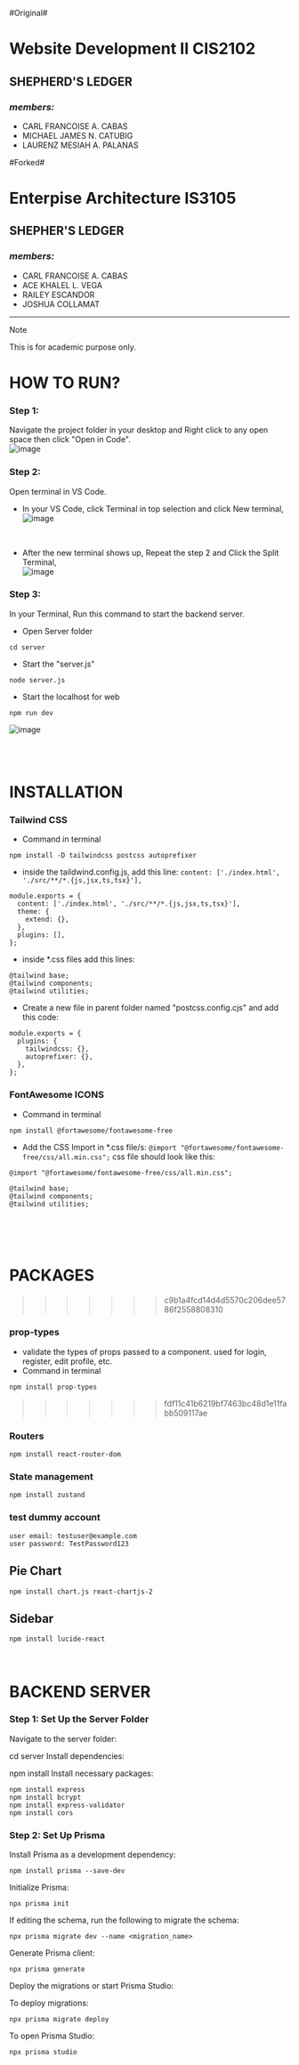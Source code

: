 #Original#
# Website Development II   CIS2102
## SHEPHERD'S LEDGER
### *members:*   
- CARL FRANCOISE A. CABAS
- MICHAEL JAMES N. CATUBIG   
- LAURENZ MESIAH A. PALANAS

#Forked#
# Enterpise Architecture IS3105

## SHEPHER'S LEDGER

### *members:*
- CARL FRANCOISE A. CABAS
- ACE KHALEL L. VEGA
- RAILEY ESCANDOR
- JOSHUA COLLAMAT

------------------------
    
> [!NOTE]
> This is for academic purpose only. 


# HOW TO RUN?
### Step 1:
Navigate the project folder in your desktop and Right click to any open space then click "Open in Code".</br>
![image](https://github.com/user-attachments/assets/a46c9314-9167-47c5-aab9-7a9b0ed272bb)

### Step 2:
Open terminal in VS Code.
- In your VS Code, click Terminal in top selection and click New terminal, </br>
![image](https://github.com/user-attachments/assets/d61b575c-a02d-4cdf-afcb-38bbe213af8c)

</br>

- After the new terminal shows up, Repeat the step 2 and Click the Split Terminal, </br>
![image](https://github.com/user-attachments/assets/46b675e5-1920-4501-9530-77d69cf60d5f)

### Step 3:
In your Terminal, Run this command to start the backend server.
- Open Server folder
```
cd server
```
- Start the "server.js"
```
node server.js
```
- Start the localhost for web
```
npm run dev
```
![image](https://github.com/user-attachments/assets/393d3cd0-5e7b-44bd-a58c-3f1b2f6e2fd5)


</br>
</br>

# INSTALLATION

### Tailwind CSS

- Command in terminal

```
npm install -D tailwindcss postcss autoprefixer
```

- inside the taildwind.config.js, add this line: `content: ['./index.html', './src/**/*.{js,jsx,ts,tsx}'],`

```
module.exports = {
  content: ['./index.html', './src/**/*.{js,jsx,ts,tsx}'],
  theme: {
    extend: {},
  },
  plugins: [],
};
```

- inside \*.css files add this lines:

```
@tailwind base;
@tailwind components;
@tailwind utilities;
```

- Create a new file in parent folder named "postcss.config.cjs" and add this code:

```
module.exports = {
  plugins: {
    tailwindcss: {},
    autoprefixer: {},
  },
};
```

### FontAwesome ICONS

- Command in terminal

```
npm install @fortawesome/fontawesome-free
```

- Add the CSS Import in \*.css file/s: `@import "@fortawesome/fontawesome-free/css/all.min.css";`
  css file should look like this:

```
@import "@fortawesome/fontawesome-free/css/all.min.css";

@tailwind base;
@tailwind components;
@tailwind utilities;
```

</br>
</br>
</br>

# PACKAGES

> > > > > > > c9b1a4fcd14d4d5570c206dee5786f2558808310

### prop-types

- validate the types of props passed to a component. used for login, register, edit profile, etc.
- Command in terminal

```
npm install prop-types
```

> > > > > > > fdf11c41b6219bf7463bc48d1e11fabb509117ae

### Routers

```
npm install react-router-dom
```

### State management

```
npm install zustand
```

### test dummy account

```
user email: testuser@example.com
user password: TestPassword123
```

## Pie Chart
```
npm install chart.js react-chartjs-2
```

## Sidebar
```
npm install lucide-react
```
</br>

# BACKEND SERVER 

### Step 1: Set Up the Server Folder
Navigate to the server folder:

cd server
Install dependencies:

npm install
Install necessary packages:
```
npm install express
npm install bcrypt
npm install express-validator
npm install cors
```
### Step 2: Set Up Prisma
Install Prisma as a development dependency:
```
npm install prisma --save-dev
```
Initialize Prisma:
```
npx prisma init
```
If editing the schema, run the following to migrate the schema:
```
npx prisma migrate dev --name <migration_name>
```
Generate Prisma client:
```
npx prisma generate
```
Deploy the migrations or start Prisma Studio:

To deploy migrations:
```
npx prisma migrate deploy
```
To open Prisma Studio:
```
npx prisma studio
```
